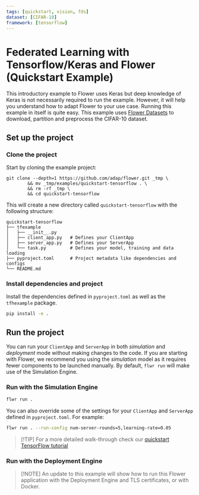 ```yaml
---
tags: [quickstart, vision, fds]
dataset: [CIFAR-10]
framework: [tensorflow]
---
```


# Federated Learning with Tensorflow/Keras and Flower (Quickstart Example)

This introductory example to Flower uses Keras but deep knowledge of Keras is not necessarily required to run the example. However, it will help you understand how to adapt Flower to your use case.
Running this example in itself is quite easy. This example uses [Flower Datasets](https://flower.ai/docs/datasets/) to download, partition and preprocess the CIFAR-10 dataset.

## Set up the project

### Clone the project

Start by cloning the example project:

```shell
git clone --depth=1 https://github.com/adap/flower.git _tmp \
        && mv _tmp/examples/quickstart-tensorflow . \
        && rm -rf _tmp \
        && cd quickstart-tensorflow
```

This will create a new directory called `quickstart-tensorflow` with the following structure:

```shell
quickstart-tensorflow
├── tfexample
│   ├── __init__.py
│   ├── client_app.py   # Defines your ClientApp
│   ├── server_app.py   # Defines your ServerApp
│   └── task.py         # Defines your model, training and data loading
├── pyproject.toml      # Project metadata like dependencies and configs
└── README.md
```

### Install dependencies and project

Install the dependencies defined in `pyproject.toml` as well as the `tfhexample` package.

```bash
pip install -e .
```

## Run the project

You can run your `ClientApp` and `ServerApp` in both _simulation_ and _deployment_ mode without making changes to the code. If you are starting with Flower, we recommend you using the _simulation_ model as it requires fewer components to be launched manually. By default, `flwr run` will make use of the Simulation Engine.

### Run with the Simulation Engine

```bash
flwr run .
```

You can also override some of the settings for your `ClientApp` and `ServerApp` defined in `pyproject.toml`. For example:

```bash
flwr run . --run-config num-server-rounds=5,learning-rate=0.05
```

> \[!TIP\]
> For a more detailed walk-through check our [quickstart TensorFlow tutorial](https://flower.ai/docs/framework/tutorial-quickstart-tensorflow.html)

### Run with the Deployment Engine

> \[!NOTE\]
> An update to this example will show how to run this Flower application with the Deployment Engine and TLS certificates, or with Docker.
